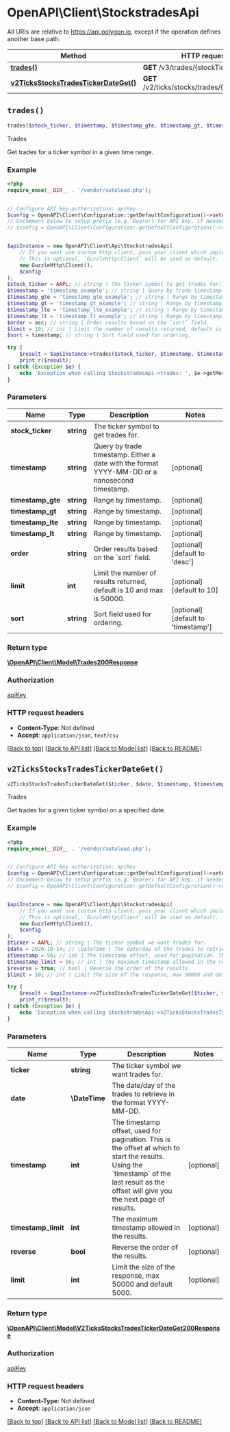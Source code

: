 # OpenAPI\Client\StockstradesApi

All URIs are relative to https://api.polygon.io, except if the operation defines another base path.

| Method | HTTP request | Description |
| ------------- | ------------- | ------------- |
| [**trades()**](StockstradesApi.md#trades) | **GET** /v3/trades/{stockTicker} | Trades |
| [**v2TicksStocksTradesTickerDateGet()**](StockstradesApi.md#v2TicksStocksTradesTickerDateGet) | **GET** /v2/ticks/stocks/trades/{ticker}/{date} | Trades |


## `trades()`

```php
trades($stock_ticker, $timestamp, $timestamp_gte, $timestamp_gt, $timestamp_lte, $timestamp_lt, $order, $limit, $sort): \OpenAPI\Client\Model\Trades200Response
```

Trades

Get trades for a ticker symbol in a given time range.

### Example

```php
<?php
require_once(__DIR__ . '/vendor/autoload.php');


// Configure API key authorization: apiKey
$config = OpenAPI\Client\Configuration::getDefaultConfiguration()->setApiKey('apiKey', 'YOUR_API_KEY');
// Uncomment below to setup prefix (e.g. Bearer) for API key, if needed
// $config = OpenAPI\Client\Configuration::getDefaultConfiguration()->setApiKeyPrefix('apiKey', 'Bearer');


$apiInstance = new OpenAPI\Client\Api\StockstradesApi(
    // If you want use custom http client, pass your client which implements `GuzzleHttp\ClientInterface`.
    // This is optional, `GuzzleHttp\Client` will be used as default.
    new GuzzleHttp\Client(),
    $config
);
$stock_ticker = AAPL; // string | The ticker symbol to get trades for.
$timestamp = 'timestamp_example'; // string | Query by trade timestamp. Either a date with the format YYYY-MM-DD or a nanosecond timestamp.
$timestamp_gte = 'timestamp_gte_example'; // string | Range by timestamp.
$timestamp_gt = 'timestamp_gt_example'; // string | Range by timestamp.
$timestamp_lte = 'timestamp_lte_example'; // string | Range by timestamp.
$timestamp_lt = 'timestamp_lt_example'; // string | Range by timestamp.
$order = asc; // string | Order results based on the `sort` field.
$limit = 10; // int | Limit the number of results returned, default is 10 and max is 50000.
$sort = timestamp; // string | Sort field used for ordering.

try {
    $result = $apiInstance->trades($stock_ticker, $timestamp, $timestamp_gte, $timestamp_gt, $timestamp_lte, $timestamp_lt, $order, $limit, $sort);
    print_r($result);
} catch (Exception $e) {
    echo 'Exception when calling StockstradesApi->trades: ', $e->getMessage(), PHP_EOL;
}
```

### Parameters

| Name | Type | Description  | Notes |
| ------------- | ------------- | ------------- | ------------- |
| **stock_ticker** | **string**| The ticker symbol to get trades for. | |
| **timestamp** | **string**| Query by trade timestamp. Either a date with the format YYYY-MM-DD or a nanosecond timestamp. | [optional] |
| **timestamp_gte** | **string**| Range by timestamp. | [optional] |
| **timestamp_gt** | **string**| Range by timestamp. | [optional] |
| **timestamp_lte** | **string**| Range by timestamp. | [optional] |
| **timestamp_lt** | **string**| Range by timestamp. | [optional] |
| **order** | **string**| Order results based on the &#x60;sort&#x60; field. | [optional] [default to &#39;desc&#39;] |
| **limit** | **int**| Limit the number of results returned, default is 10 and max is 50000. | [optional] [default to 10] |
| **sort** | **string**| Sort field used for ordering. | [optional] [default to &#39;timestamp&#39;] |

### Return type

[**\OpenAPI\Client\Model\Trades200Response**](../Model/Trades200Response.md)

### Authorization

[apiKey](../../README.md#apiKey)

### HTTP request headers

- **Content-Type**: Not defined
- **Accept**: `application/json`, `text/csv`

[[Back to top]](#) [[Back to API list]](../../README.md#endpoints)
[[Back to Model list]](../../README.md#models)
[[Back to README]](../../README.md)

## `v2TicksStocksTradesTickerDateGet()`

```php
v2TicksStocksTradesTickerDateGet($ticker, $date, $timestamp, $timestamp_limit, $reverse, $limit): \OpenAPI\Client\Model\V2TicksStocksTradesTickerDateGet200Response
```

Trades

Get trades for a given ticker symbol on a specified date.

### Example

```php
<?php
require_once(__DIR__ . '/vendor/autoload.php');


// Configure API key authorization: apiKey
$config = OpenAPI\Client\Configuration::getDefaultConfiguration()->setApiKey('apiKey', 'YOUR_API_KEY');
// Uncomment below to setup prefix (e.g. Bearer) for API key, if needed
// $config = OpenAPI\Client\Configuration::getDefaultConfiguration()->setApiKeyPrefix('apiKey', 'Bearer');


$apiInstance = new OpenAPI\Client\Api\StockstradesApi(
    // If you want use custom http client, pass your client which implements `GuzzleHttp\ClientInterface`.
    // This is optional, `GuzzleHttp\Client` will be used as default.
    new GuzzleHttp\Client(),
    $config
);
$ticker = AAPL; // string | The ticker symbol we want trades for.
$date = 2020-10-14; // \DateTime | The date/day of the trades to retrieve in the format YYYY-MM-DD.
$timestamp = 56; // int | The timestamp offset, used for pagination. This is the offset at which to start the results. Using the `timestamp` of the last result as the offset will give you the next page of results.
$timestamp_limit = 56; // int | The maximum timestamp allowed in the results.
$reverse = true; // bool | Reverse the order of the results.
$limit = 10; // int | Limit the size of the response, max 50000 and default 5000.

try {
    $result = $apiInstance->v2TicksStocksTradesTickerDateGet($ticker, $date, $timestamp, $timestamp_limit, $reverse, $limit);
    print_r($result);
} catch (Exception $e) {
    echo 'Exception when calling StockstradesApi->v2TicksStocksTradesTickerDateGet: ', $e->getMessage(), PHP_EOL;
}
```

### Parameters

| Name | Type | Description  | Notes |
| ------------- | ------------- | ------------- | ------------- |
| **ticker** | **string**| The ticker symbol we want trades for. | |
| **date** | **\DateTime**| The date/day of the trades to retrieve in the format YYYY-MM-DD. | |
| **timestamp** | **int**| The timestamp offset, used for pagination. This is the offset at which to start the results. Using the &#x60;timestamp&#x60; of the last result as the offset will give you the next page of results. | [optional] |
| **timestamp_limit** | **int**| The maximum timestamp allowed in the results. | [optional] |
| **reverse** | **bool**| Reverse the order of the results. | [optional] |
| **limit** | **int**| Limit the size of the response, max 50000 and default 5000. | [optional] |

### Return type

[**\OpenAPI\Client\Model\V2TicksStocksTradesTickerDateGet200Response**](../Model/V2TicksStocksTradesTickerDateGet200Response.md)

### Authorization

[apiKey](../../README.md#apiKey)

### HTTP request headers

- **Content-Type**: Not defined
- **Accept**: `application/json`

[[Back to top]](#) [[Back to API list]](../../README.md#endpoints)
[[Back to Model list]](../../README.md#models)
[[Back to README]](../../README.md)

